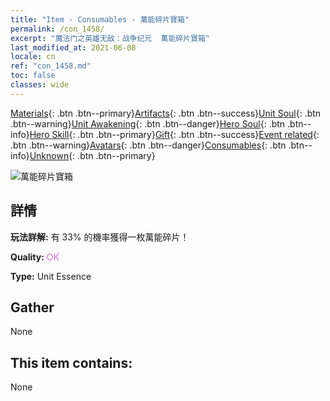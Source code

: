 ```yaml
---
title: "Item - Consumables - 萬能碎片寶箱"
permalink: /con_1458/
excerpt: "魔法门之英雄无敌：战争纪元  萬能碎片寶箱"
last_modified_at: 2021-06-08
locale: cn
ref: "con_1458.md"
toc: false
classes: wide
---
```

 [Materials](/ItemsCN/){: .btn .btn--primary}[Artifacts](/ItemsCN/Artifacts/){: .btn .btn--success}[Unit Soul](/ItemsCN/UnitSoul/){: .btn .btn--warning}[Unit Awakening](/ItemsCN/UnitAwakening/){: .btn .btn--danger}[Hero Soul](/ItemsCN/HeroSoul/){: .btn .btn--info}[Hero Skill](/ItemsCN/HeroSkill/){: .btn .btn--primary}[Gift](/ItemsCN/Gift/){: .btn .btn--success}[Event related](/ItemsCN/Events/){: .btn .btn--warning}[Avatars](/ItemsCN/Avatars/){: .btn .btn--danger}[Consumables](/ItemsCN/Consumables/){: .btn .btn--info}[Unknown](/ItemsCN/Unknown/){: .btn .btn--primary}

 ![萬能碎片寶箱](/images/t/i_907072.png)

## 詳情
 **玩法詳解:** 有 33% 的機率獲得一枚萬能碎片！

 **Quality:** <span style="color: #DA70D6">OK</span>

 **Type:** Unit Essence

## Gather

  None

## This item contains:

  None


